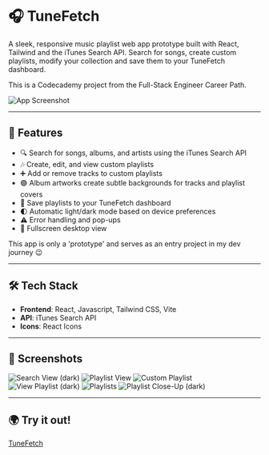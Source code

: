 # 🎧 TuneFetch

A sleek, responsive music playlist web app prototype built with React, Tailwind and the iTunes Search API. Search for songs, create custom playlists, modify your collection and save them to your TuneFetch dashboard.

This is a Codecademy project from the Full-Stack Engineer Career Path.

![App Screenshot](./public/screenshots/fullViewLight.png) 

---

## 🚀 Features

- 🔍 Search for songs, albums, and artists using the iTunes Search API
- 🎶 Create, edit, and view custom playlists
- ➕ Add or remove tracks to custom playlists
- 🟣 Album artworks create subtle backgrounds for tracks and playlist covers
- 💾 Save playlists to your TuneFetch dashboard
- 🌓 Automatic light/dark mode based on device preferences
- ⚠️ Error handling and pop-ups
- 📱 Fullscreen desktop view

This app is only a 'prototype' and serves as an entry project in my dev journey 😉

---

## 🛠 Tech Stack

- **Frontend**: React, Javascript, Tailwind CSS, Vite
- **API**: iTunes Search API
- **Icons**: React Icons

---

## 📸 Screenshots

![Search View (dark)](./public/screenshots/searchViewDark.png)
![Playlist View](./public/screenshots/playlistViewLight.png)
![Custom Playlist](./public/screenshots/customPlaylistLight.png)
![View Playlist (dark)](./public/screenshots/playlistViewDark.png)
![Playlists](./public/screenshots/playlistsLight.png)
![Playlist Close-Up (dark)](./public//screenshots/playlistDark.png)

---

## 🌍 Try it out!

[TuneFetch](https://tunefetch.netlify.app)
